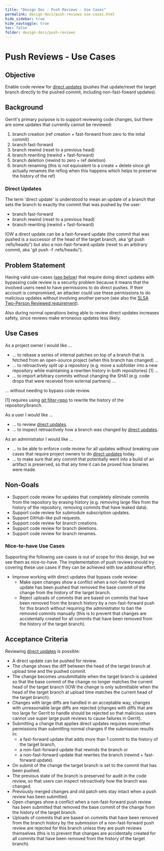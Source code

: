 ```yaml
---
title: "Design Doc - Push Reviews - Use Cases"
permalink: design-docs/push-reviews-use-cases.html
hide_sidebar: true
hide_navtoggle: true
toc: false
folder: design-docs/push-reviews
---
```


# Push Reviews - Use Cases

## <a id="objective">Objective</a>

Enable code review for [direct updates](#direct-updates) (pushes that
update/reset the target branch directly to the pushed commit, including
non-fast-foward updates).

## <a id="background">Background</a>

Gerrit's primary purpose is to support reviewing code changes, but there are
some updates that currently cannot be reviewed:

1. branch creation (ref creation + fast-forward from zero to the inital commit)
2. branch fast-forward
3. branch rewind (reset to a previous head)
4. branch rewriting (rewind + fast-forward)
5. branch deletion (rewind to zero + ref deletion)
6. branch renaming (this is not equivalent to a create + delete since git
   actually renames the reflog when this happens which helps to preserve the
   history of the ref)

### <a id="direct-updates">Direct Updates</a>

The term 'direct update' is understood to mean an update of a branch that sets
the branch to exactly the commit that was pushed by the user:

* branch fast-forward
* branch rewind (reset to a previous head)
* branch rewriting (rewind + fast-forward)

IOW a direct update can be a fast-forward update (the commit that was pushed is
a successor of the head of the target branch, aka 'git push
<SHA1>:refs/heads/<branch>') but also a non-fast-forward update (reset to an
arbitrary commit, aka 'git push -f <SHA1>:refs/heads/<branch>').

## <a id="problem-statement">Problem Statement</a>

Having valid use-cases ([see below](#use-cases)) that require doing direct
updates with bypassing code review is a security problem because it means that
the involved users need to have permissions to do direct pushes. If their
account is compromised, an attacker could use these permissions to do malicious
updates without involving another person (see also the
[SLSA](https://slsa.dev/spec/v0.1/levels#what-is-slsa) [Two-Person Reviewed
requirement](https://slsa.dev/spec/v0.1/requirements#two-person-reviewed)).

Also during normal operations being able to review direct updates increases
safety, since reviews make erroneous updates less likely.

## <a id="use-cases">Use Cases</a>

As a project owner I would like ...

* ... to rebase a series of internal patches on top of a branch that is
  fetched from an open-source project (when this branch has changed) ...
* ... to retroactively split up a repository (e.g. move a subfolder into a new
  repository while maintaining a rewriten history in both repositories) [1] ...
* ... to import arbitrary commits without changing the SHA1 (e.g. code drops
  that were received from external partners) ...

... without needing to bypass code review.

[1] requires using [git filter-repo](https://github.com/newren/git-filter-repo/)
to rewrite the history of the repository/branch.

As a user I would like ...

* ... to review [direct updates](#direct-updates).
* ... to inspect retroactively how a branch was changed by [direct
  updates](#direct-updates).

As an administrator I would like ...

* ... to be able to enforce code review for all updates without breaking use
  cases that require project owners to do [direct updates](#direct-updates)
  today.
* ... to make sure that any commit that potentially went into a build of an
  artifact is preserved, so that any time it can be proved how binaries were
  made.

## <a id="non-goals">Non-Goals</a>

* Support code review for updates that completely eliminate commits from the
  repository by erasing history (e.g. removing large files from the history of
  the repository, removing commits that have leaked data).
* Support code review for submodule subscription updates.
* Support GitHub-like pull requests.
* Support code review for branch creations.
* Support code review for branch deletions.
* Support code review for branch renames.

### <a id="nice-to-have-use-cases">Nice-to-have Use Cases</a>

Supporting the following use-cases is out of scope for this design, but we see
them as nice-to-have. The implementation of push reviews should try covering
these use cases if they can be achieved with low additonal effort.

* Improve working with direct updates that bypass code review:
    * Make open changes show a conflict when a non-fast-forward update has been
      pushed that removed the base commit of the change from the history of the
      target branch.
    * Reject uploads of commits that are based on commits that have been removed
      from the branch history by a non-fast-forward push for this branch without
      requiring the administrator to ban the removed commits manually (this is
      to prevent that changes are accidentally created for all commits that have
      been removed from the history of the target branch).

## <a id="acceptance-criteria">Acceptance Criteria</a>

Reviewing [direct updates](#direct-updates) is possible:

* A direct update can be pushed for review.
* The change shows the diff between the head of the target branch at upload time
  and the pushed commit.
* The change becomes unsubmittable when the target branch is updated so that the
  base commit of the change no longer matches the current head of the target
  branch (IOW the change is only submittable when the head of the target branch
  at upload time matches the current head of the target branch).
* Changes with large diffs are handled in an acceptable way, changes with
  unreasonable large diffs are rejected (changes with diffs that are too large
  for Gerrit to handle should be rejected so that malicious users cannot use
  super large push reviews to cause failures in Gerrit).
* Submitting a change that applies direct updates requires more/other
  permissions than submitting normal changes if the submission results in:
    * a fast-forward update that adds more than 1 commit to the history of the
      target branch,
    * a non-fast-forward update that rewinds the branch or
    * a non-fast-forward update that rewrites the branch (rewind + fast-forward
      update).
* On submit of the change the target branch is set to the commit that has been
  pushed.
* The previous state of the branch is preserved for audit in the code review, so
  that users can inspect retroactively how the branch was changed.
* Previously merged changes and old patch sets stay intact when a push review
  has been submitted.
* Open changes show a conflict when a non-fast-forward push review has been
  submitted that removed the base commit of the change from the history of the
  target branch.
* Uploads of commits that are based on commits that have been removed from the
  branch history by the submission of a non-fast-forward push review are
  rejected for this branch unless they are push reviews themselves (this is to
  prevent that changes are accidentally created for all commits that have been
  removed from the history of the target branch).

